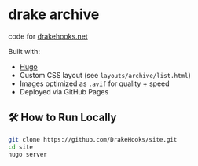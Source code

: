 # drake archive

code for [drakehooks.net](https://drakehooks.net)

Built with:
- [Hugo](https://gohugo.io/)
- Custom CSS layout (see `layouts/archive/list.html`)
- Images optimized as `.avif` for quality + speed
- Deployed via GitHub Pages

## 🛠 How to Run Locally

```bash
git clone https://github.com/DrakeHooks/site.git
cd site
hugo server

